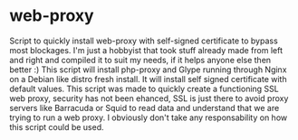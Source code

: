 # web-proxy
Script to quickly install web-proxy with self-signed certificate to bypass most blockages.
I'm just a hobbyist that took stuff already made from left and right and compiled it to suit my needs, 
if it helps anyone else then better :)
This script will install php-proxy and Glype running through Nginx on a Debian like distro fresh install.
It will install self signed certificate with default values.
This script was made to quickly create a functioning SSL web proxy, security has not been ehanced, 
SSL is just there to avoid proxy servers like Barracuda or Squid to read data and understand that we are trying to run a web proxy.
I obviously don't take any responsability on how this script could be used.

